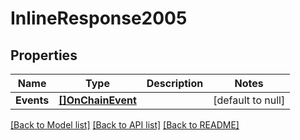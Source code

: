 # InlineResponse2005

## Properties
Name | Type | Description | Notes
------------ | ------------- | ------------- | -------------
**Events** | [**[]OnChainEvent**](OnChainEvent.md) |  | [default to null]

[[Back to Model list]](../README.md#documentation-for-models) [[Back to API list]](../README.md#documentation-for-api-endpoints) [[Back to README]](../README.md)

